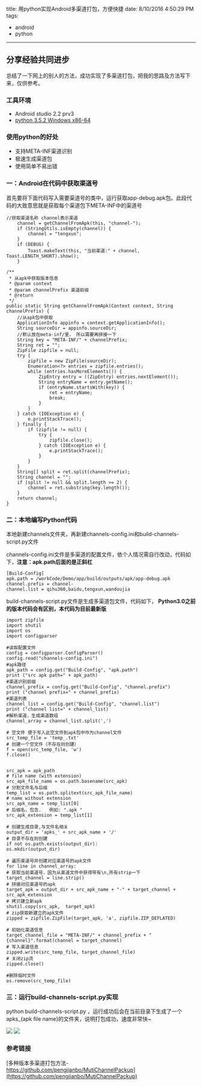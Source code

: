 title: 用python实现Android多渠道打包，方便快捷
date: 8/10/2016 4:50:29 PM 
tags:
- android
- python
---
## 分享经验共同进步 ##

总结了一下网上的别人的方法，成功实现了多渠道打包，把我的思路及方法写下来，仅供参考。

### 工具环境

* Android studio 2.2 prv3
* [python 3.5.2 Windows x86-64](https://www.python.org/downloads/windows/)

### 使用python的好处
* 支持META-INF渠道识别
* 极速生成渠道包
* 使用简单不易出错
### 一：Android在代码中获取渠道号

首先要将下面代码写入需要渠道号的类中，运行获取app-debug.apk包。此段代码的大致意思就是获取每个渠道包下META-INF中的渠道号

    //获取渠道名称 channel表示渠道
        channel = getChannelFromApk(this, "channel-");
        if (StringUtils.isEmpty(channel)) {
            channel = "tengxun";
        }
        if (DEBUG) {
            Toast.makeText(this, "当前渠道:" + channel, Toast.LENGTH_SHORT).show();
        }

    /**
     * 从apk中获取版本信息
     * @param context
     * @param channelPrefix 渠道前缀
     * @return
     */
    public static String getChannelFromApk(Context context, String channelPrefix) {
        //从apk包中获取
        ApplicationInfo appinfo = context.getApplicationInfo();
        String sourceDir = appinfo.sourceDir;
        //默认放在meta-inf/里， 所以需要再拼接一下
        String key = "META-INF/" + channelPrefix;
        String ret = "";
        ZipFile zipfile = null;
        try {
            zipfile = new ZipFile(sourceDir);
            Enumeration<?> entries = zipfile.entries();
            while (entries.hasMoreElements()) {
                ZipEntry entry = ((ZipEntry) entries.nextElement());
                String entryName = entry.getName();
                if (entryName.startsWith(key)) {
                    ret = entryName;
                    break;
                }
            }
        } catch (IOException e) {
            e.printStackTrace();
        } finally {
            if (zipfile != null) {
                try {
                    zipfile.close();
                } catch (IOException e) {
                    e.printStackTrace();
                }
            }
        }
        String[] split = ret.split(channelPrefix);
        String channel = "";
        if (split != null && split.length >= 2) {
            channel = ret.substring(key.length());
        }
        return channel;
    }

### 二：本地编写Python代码
本地新建channels文件夹，再新建channels-config.ini和build-channels-script.py文件

channels-config.ini文件是多渠道的配置文件，依个人情况需自行改动，代码如下，**注意：apk.path后面的是正斜杠**

    [Build-Config]
	apk.path = /workCode/Demo/app/build/outputs/apk/app-debug.apk
	channel.prefix = channel-
	channel.list = qihu360,baidu,tengxun,wandoujia

build-channels-script.py文件是生成多渠道包文件，代码如下， **Python3.0之前的版本代码会有区别，本代码为目前最新版**

    import zipfile
	import shutil
	import os
	import configparser

	#读取配置文件
	config = configparser.ConfigParser()
	config.read("channels-config.ini")
	#apk路径
	apk_path = config.get("Build-Config", "apk.path")
	print ("src apk path=" + apk_path)
	#渠道识别前缀
	channel_prefix = config.get("Build-Config", "channel.prefix")
	print ("channel prefix=" + channel_prefix)
	#渠道列表
	channel_list = config.get("Build-Config", "channel.list")
	print ("channel list=" + channel_list)
	#解析渠道，生成渠道数组
	channel_array = channel_list.split(',')

	# 空文件 便于写入此空文件到apk包中作为channel文件
	src_temp_file = 'temp_.txt'
	# 创建一个空文件（不存在则创建）
	f = open(src_temp_file, 'w')
	f.close()


	src_apk = apk_path
	# file name (with extension)
	src_apk_file_name = os.path.basename(src_apk)
	# 分割文件名与后缀
	temp_list = os.path.splitext(src_apk_file_name)
	# name without extension
	src_apk_name = temp_list[0]
	# 后缀名，包含.   例如: ".apk "
	src_apk_extension = temp_list[1]

	# 创建生成目录,与文件名相关
	output_dir = 'apks_' + src_apk_name + '/'
	# 目录不存在则创建
	if not os.path.exists(output_dir):
    os.mkdir(output_dir)

	# 遍历渠道号并创建对应渠道号的apk文件
	for line in channel_array:
    # 获取当前渠道号，因为从渠道文件中获得带有\n,所有strip一下
    target_channel = line.strip()
    # 拼接对应渠道号的apk
    target_apk = output_dir + src_apk_name + "-" + target_channel + src_apk_extension
    # 拷贝建立新apk
    shutil.copy(src_apk,  target_apk)
    # zip获取新建立的apk文件
    zipped = zipfile.ZipFile(target_apk, 'a', zipfile.ZIP_DEFLATED)

    # 初始化渠道信息
    target_channel_file = "META-INF/" + channel_prefix + "{channel}".format(channel = target_channel)
    # 写入渠道信息
    zipped.write(src_temp_file, target_channel_file)
    # 关闭zip流
    zipped.close()

	#删除临时文件
	os.remove(src_temp_file)

### 三：运行build-channels-script.py实现
python build-channels-script.py ，运行成功后会在当前目录下生成了一个apks_{apk file name}的文件夹，说明打包成功，速度非常快~

![](http://i.imgur.com/Y2bIGdS.png)
![](http://i.imgur.com/vYiSTt9.png)

### 参考链接
[多种版本多渠道打包方法-https://github.com/pengjianbo/MutiChannelPackup](https://github.com/pengjianbo/MutiChannelPackup)
